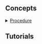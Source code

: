 ## Concepts

<details>
  <summary><a href="./concept/TypePrimitive.md">
    Procedure
  </a></summary>
    Procedure is an abstraction to span time.
</details>

## Tutorials
